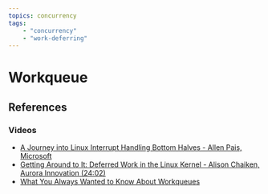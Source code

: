 ```yaml
---
topics: concurrency
tags:
    - "concurrency"
    - "work-deferring"
---
```


# Workqueue

## References

### Videos

- [A Journey into Linux Interrupt Handling Bottom Halves - Allen Pais, Microsoft](https://youtu.be/kC-SB8k02aE)
- [Getting Around to It: Deferred Work in the Linux Kernel - Alison Chaiken, Aurora Innovation (24:02)](https://youtu.be/rmv40f5K8AI?si=zKUswtZTtLQC9i9t&t=1442)
- [What You Always Wanted to Know About Workqueues](https://youtu.be/zno3WFng61w)

